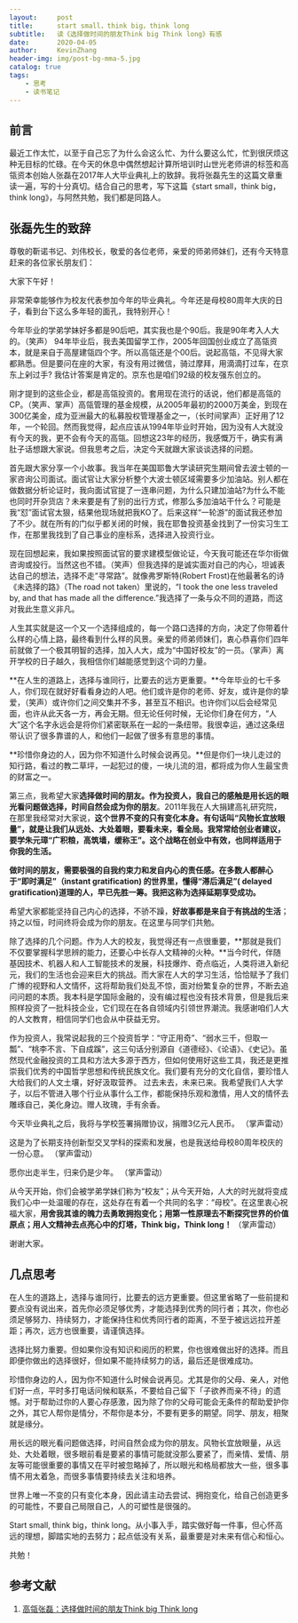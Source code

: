 ```yaml
---
layout:     post
title:      start small，think big，think long
subtitle:   读《选择做时间的朋友Think big Think long》有感
date:       2020-04-05
author:     KevinZhang
header-img: img/post-bg-mma-5.jpg
catalog: true
tags:
    - 思考
    - 读书笔记
---
```


## 前言
最近工作太忙，以至于自己忘了为什么会这么忙、为什么要这么忙，忙到很厌烦这种无目标的忙碌。在今天的休息中偶然想起计算所培训时山世光老师讲的标签和高瓴资本创始人张磊在2017年人大毕业典礼上的致辞。我将张磊先生的这篇文章重读一遍，写的十分真切。结合自己的思考，写下这篇《start small，think big，think long》，与阿然共勉，我们都是同路人。

## 张磊先生的致辞
尊敬的靳诺书记、刘伟校长，敬爱的各位老师，亲爱的师弟师妹们，还有今天特意赶来的各位家长朋友们：

大家下午好！

非常荣幸能够作为校友代表参加今年的毕业典礼。今年还是母校80周年大庆的日子，看到台下这么多年轻的面孔，我特别开心！

今年毕业的学弟学妹好多都是90后吧，其实我也是个90后。我是90年考入人大的。（笑声） 94年毕业后，我去美国留学工作，2005年回国创业成立了高瓴资本，就是来自于高屋建瓴四个字。所以高瓴还是个00后。说起高瓴，不见得大家都熟悉。但是要问在座的大家，有没有用过微信，骑过摩拜，用滴滴打过车，在京东上剁过手? 我估计答案是肯定的。京东也是咱们92级的校友强东创立的。

刚才提到的这些企业，都是高瓴投资的。套用现在流行的话说，他们都是高瓴的CP。（笑声、掌声）高瓴管理的基金规模，从2005年最初的2000万美金，到现在300亿美金，成为亚洲最大的私募股权管理基金之一，（长时间掌声）正好用了12年，一个轮回。然而我觉得，起点应该从1994年毕业时开始，因为没有人大就没有今天的我，更不会有今天的高瓴。回想这23年的经历，我感慨万千，确实有满肚子话想跟大家说。但我思考之后，决定今天就跟大家谈谈选择的问题。

首先跟大家分享一个小故事。我当年在美国耶鲁大学读研究生期间曾去波士顿的一家咨询公司面试。面试官让大家分析整个大波士顿区域需要多少加油站。别人都在做数据分析论证时，我向面试官提了一连串问题，为什么只建加油站?为什么不能也同时开杂货店？未来要是有了别的出行方式，修那么多加油站干什么？可能是我“怼”面试官太狠，结果他现场就把我KO了。后来这样“一轮游”的面试我还参加了不少。就在所有的门似乎都关闭的时候，我在耶鲁投资基金找到了一份实习生工作，在那里我找到了自己事业的座标系，选择进入投资行业。

现在回想起来，我如果按照面试官的要求建模型做论证，今天我可能还在华尔街做咨询或投行。当然这也不错。（笑声）但我选择的是诚实面对自己的内心，坦诚表达自己的想法，选择不走“寻常路”。就像弗罗斯特(Robert Frost)在他最著名的诗《未选择的路》（The road not taken）里说的，“I took the one less traveled by, and that has made all the difference.”我选择了一条与众不同的道路，而这对我此生意义非凡。

人生其实就是这一个又一个选择组成的，每一个路口选择的方向，决定了你带着什么样的心情上路，最终看到什么样的风景。亲爱的师弟师妹们，衷心恭喜你们四年前就做了一个极其明智的选择，加入人大，成为“中国好校友”的一员。（掌声）离开学校的日子越久，我相信你们越能感觉到这个词的力量。

**在人生的道路上，选择与谁同行，比要去的远方更重要。**今年毕业的七千多人，你们现在就好好看看身边的人吧。他们或许是你的老师、好友，或许是你的挚爱，（笑声）或许你们之间交集并不多，甚至互不相识。也许你们以后会经常见面，也许从此天各一方，再会无期。但无论任何时候，无论你们身在何方，“人大”这个名字永远会是将你们紧密联系在一起的一条纽带。我很幸运，通过这条纽带认识了很多靠谱的人，和他们一起做了很多有意思的事情。

**珍惜你身边的人，因为你不知道什么时候会说再见。**但是你们一块儿走过的知行路，看过的教二草坪，一起犯过的傻，一块儿流的泪，都将成为你人生最宝贵的财富之一。

第三点，我希望大家**选择做时间的朋友。作为投资人，我自己的感触是用长远的眼光看问题做选择，时间自然会成为你的朋友**。2011年我在人大捐建高礼研究院，在那里我经常对大家说，**这个世界不变的只有变化本身。有句话叫“风物长宜放眼量”，就是让我们从远处、大处着眼，要看未来，看全局。我常常给创业者建议，要学朱元璋“广积粮，高筑墙，缓称王”。这个战略在创业中有效，也同样适用于你我的生活。**

**做时间的朋友，需要极强的自我约束力和发自内心的责任感。在多数人都醉心于“即时满足”（instant gratification) 的世界里，懂得“滞后满足”( delayed gratification)道理的人，早已先胜一筹。我把这称为选择延期享受成功。**

希望大家都能坚持自己内心的选择，不骄不躁，**好故事都是来自于有挑战的生活**；持之以恒，时间终将会成为你的朋友。在这里与同学们共勉。

除了选择的几个问题。作为人大的校友，我觉得还有一点很重要，**那就是我们不仅要掌握科学思辨的能力，还要心中长存人文精神的火种。**当今时代，伴随基因技术、机器人和人工智能技术的发展，科技爆炸、奇点临近，人类将进入新纪元，我们的生活也会迎来巨大的挑战。而大家在人大的学习生活，恰恰赋予了我们广博的视野和人文情怀，这将帮助我们处乱不惊，面对纷繁复杂的世界，不断去追问问题的本质。我本科是学国际金融的，没有编过程也没有技术背景，但是我后来照样投资了一批科技企业，它们现在在各自领域内引领世界潮流。我感谢咱们人大的人文教育，相信同学们也会从中获益无穷。

作为投资人，我常说起我的三个投资哲学：“守正用奇”、“弱水三千，但取一瓢”、“桃李不言、下自成蹊”，这三句话分别源自《道德经》、《论语》、《史记》。虽然现代金融投资的工具和方法大多源于西方，但如何使用好这些工具，我还是更推崇我们优秀的中国哲学思想和传统民族文化。我们要有充分的文化自信，要珍惜人大给我们的人文土壤，好好汲取营养。 过去未去，未来已来。我希望我们人大学子，以后不管进入哪个行业从事什么工作，都能保持乐观和激情，用人文的情怀去雕琢自己，美化身边。赠人玫瑰，手有余香。

今天毕业典礼之后，我将与学校签署捐赠协议，捐赠3亿元人民币。
（掌声雷动）

这是为了长期支持创新型交叉学科的探索和发展，也是我送给母校80周年校庆的一份心意。
（掌声雷动）

愿你出走半生，归来仍是少年。
（掌声雷动）

从今天开始，你们会被学弟学妹们称为“校友”；从今天开始，人大的时光就将变成我们心中一处温暖的存在，这处存在有着一个共同的名字：“母校”。在这里衷心祝福大家，**用舍我其谁的魄力去勇敢拥抱变化；用第一性原理去不断探究世界的价值原点；用人文精神去点亮心中的灯塔，Think big，Think long！**
（掌声雷动）

谢谢大家。

## 几点思考
在人生的道路上，选择与谁同行，比要去的远方更重要。但这里省略了一些前提和要点没有说出来，首先你必须足够优秀，才能选择到优秀的同行者；其次，你也必须足够努力、持续努力，才能保持住和优秀同行者的距离，不至于被远远拉开差距；再次，远方也很重要，请谨慎选择。

选择比努力重要。但如果你没有知识和阅历的积累，你也很难做出好的选择。而且即便你做出的选择很好，但如果不能持续努力的话，最后还是很难成功。

珍惜你身边的人，因为你不知道什么时候会说再见。尤其是你的父母、亲人，对他们好一点，平时多打电话问候和联系，不要给自己留下「子欲养而亲不待」的遗憾。对于帮助过你的人要心存感激，因为除了你的父母可能会无条件的帮助爱护你之外，其它人帮你是情分，不帮你是本分，不要有更多的期望。同学、朋友，相聚就是缘分。

用长远的眼光看问题做选择，时间自然会成为你的朋友。风物长宜放眼量，从远处、大处着眼，很多眼前看是要紧的事情可能就没那么要紧了，而亲情、爱情、朋友等可能很重要的事情又在平时被忽略掉了，所以眼光和格局都放大一些，很多事情不用太着急，而很多事情要持续去关注和培养。

世界上唯一不变的只有变化本身，因此请主动去尝试、拥抱变化，给自己创造更多的可能性，不要自己局限自己，人的可塑性是很强的。

Start small, think big，think long。从小事入手，踏实做好每一件事，但心怀高远的理想，脚踏实地的去努力；起点低没有关系，最重要是对未来有信心和恒心。

共勉！

## 参考文献
1. [高瓴张磊：选择做时间的朋友Think big Think long](https://mp.weixin.qq.com/s/leH4VKw03-0RiHJm0M1eKg)